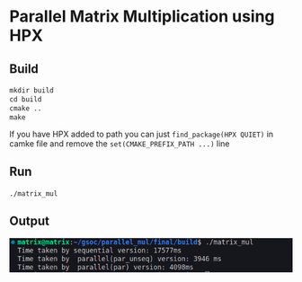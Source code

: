 # Parallel Matrix Multiplication using HPX


## Build
```
mkdir build
cd build
cmake ..
make
```
If you have HPX added to path you can just `find_package(HPX QUIET)` in camke file and remove the `set(CMAKE_PREFIX_PATH ...)` line
## Run
```
./matrix_mul
```
## Output

![output](output.png)
